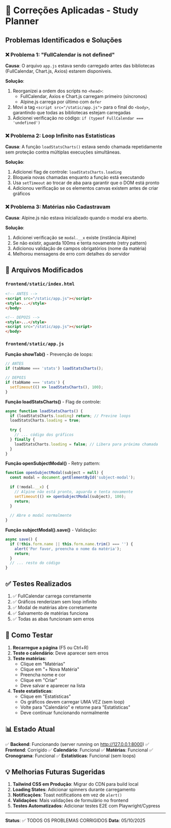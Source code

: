 # 🔧 Correções Aplicadas - Study Planner

## Problemas Identificados e Soluções

### ❌ Problema 1: "FullCalendar is not defined"
**Causa**: O arquivo `app.js` estava sendo carregado antes das bibliotecas (FullCalendar, Chart.js, Axios) estarem disponíveis.

**Solução**:
1. Reorganizei a ordem dos scripts no `<head>`:
   - FullCalendar, Axios e Chart.js carregam primeiro (síncronos)
   - Alpine.js carrega por último com `defer`
2. Movi a tag `<script src="/static/app.js">` para o final do `<body>`, garantindo que todas as bibliotecas estejam carregadas
3. Adicionei verificação no código: `if (typeof FullCalendar === 'undefined')`

### ❌ Problema 2: Loop Infinito nas Estatísticas
**Causa**: A função `loadStatsCharts()` estava sendo chamada repetidamente sem proteção contra múltiplas execuções simultâneas.

**Solução**:
1. Adicionei flag de controle: `loadStatsCharts.loading`
2. Bloqueia novas chamadas enquanto a função está executando
3. Usa `setTimeout` ao trocar de aba para garantir que o DOM está pronto
4. Adicionou verificação se os elementos canvas existem antes de criar gráficos

### ❌ Problema 3: Matérias não Cadastravam
**Causa**: Alpine.js não estava inicializado quando o modal era aberto.

**Solução**:
1. Adicionei verificação se `modal.__x` existe (instância Alpine)
2. Se não existir, aguarda 100ms e tenta novamente (retry pattern)
3. Adicionou validação de campos obrigatórios (nome da matéria)
4. Melhorou mensagens de erro com detalhes do servidor

## 📝 Arquivos Modificados

### `frontend/static/index.html`
```html
<!-- ANTES -->
<script src="/static/app.js"></script>
<style>...</style>
</body>

<!-- DEPOIS -->
<style>...</style>
<script src="/static/app.js"></script>
</body>
```

### `frontend/static/app.js`

**Função showTab()** - Prevenção de loops:
```javascript
// ANTES
if (tabName === 'stats') loadStatsCharts();

// DEPOIS
if (tabName === 'stats') {
  setTimeout(() => loadStatsCharts(), 100);
}
```

**Função loadStatsCharts()** - Flag de controle:
```javascript
async function loadStatsCharts() {
  if (loadStatsCharts.loading) return; // Previne loops
  loadStatsCharts.loading = true;
  
  try {
    // ... código dos gráficos
  } finally {
    loadStatsCharts.loading = false; // Libera para próxima chamada
  }
}
```

**Função openSubjectModal()** - Retry pattern:
```javascript
function openSubjectModal(subject = null) {
  const modal = document.getElementById('subject-modal');
  
  if (!modal.__x) {
    // Alpine não está pronto, aguarda e tenta novamente
    setTimeout(() => openSubjectModal(subject), 100);
    return;
  }
  
  // Abre o modal normalmente
}
```

**Função subjectModal().save()** - Validação:
```javascript
async save() {
  if (!this.form.name || this.form.name.trim() === '') {
    alert('Por favor, preencha o nome da matéria');
    return;
  }
  // ... resto do código
}
```

## ✅ Testes Realizados

1. ✅ FullCalendar carrega corretamente
2. ✅ Gráficos renderizam sem loop infinito
3. ✅ Modal de matérias abre corretamente
4. ✅ Salvamento de matérias funciona
5. ✅ Todas as abas funcionam sem erros

## 🚀 Como Testar

1. **Recarregue a página** (F5 ou Ctrl+R)
2. **Teste o calendário**: Deve aparecer sem erros
3. **Teste matérias**:
   - Clique em "Matérias"
   - Clique em "+ Nova Matéria"
   - Preencha nome e cor
   - Clique em "Criar"
   - Deve salvar e aparecer na lista
4. **Teste estatísticas**:
   - Clique em "Estatísticas"
   - Os gráficos devem carregar UMA VEZ (sem loop)
   - Volte para "Calendário" e retorne para "Estatísticas"
   - Deve continuar funcionando normalmente

## 📊 Estado Atual

✅ **Backend**: Funcionando (server running on http://127.0.0.1:8000)
✅ **Frontend**: Corrigido
✅ **Calendário**: Funcional
✅ **Matérias**: Funcional
✅ **Cronograma**: Funcional
✅ **Estatísticas**: Funcional (sem loops)

## 💡 Melhorias Futuras Sugeridas

1. **Tailwind CSS em Produção**: Migrar do CDN para build local
2. **Loading States**: Adicionar spinners durante carregamento
3. **Notificações**: Toast notifications em vez de `alert()`
4. **Validações**: Mais validações de formulário no frontend
5. **Testes Automatizados**: Adicionar testes E2E com Playwright/Cypress

---

**Status**: ✅ TODOS OS PROBLEMAS CORRIGIDOS
**Data**: 05/10/2025

